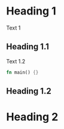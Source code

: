 # Heading 1

Text 1

## Heading 1.1

Text 1.2

```rust
fn main() {}
```

## Heading 1.2

# Heading 2
